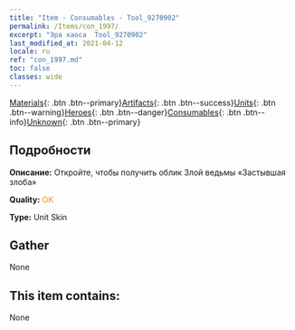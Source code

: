 ```yaml
---
title: "Item - Consumables - Tool_9270902"
permalink: /Items/con_1997/
excerpt: "Эра хаоса  Tool_9270902"
last_modified_at: 2021-04-12
locale: ru
ref: "con_1997.md"
toc: false
classes: wide
---
```

 [Materials](/ru/Items/){: .btn .btn--primary}[Artifacts](/ru/Items/Artifacts/){: .btn .btn--success}[Units](/ru/Items/Units/){: .btn .btn--warning}[Heroes](/ru/Items/Heroes/){: .btn .btn--danger}[Consumables](/ru/Items/Consumables/){: .btn .btn--info}[Unknown](/ru/Items/Unknown/){: .btn .btn--primary}

## Подробности
 **Описание:** Откройте, чтобы получить облик Злой ведьмы «Застывшая злоба»

 **Quality:** <span style="color: #FF8C00">OK</span>

 **Type:** Unit Skin

## Gather

  None

## This item contains:

  None

